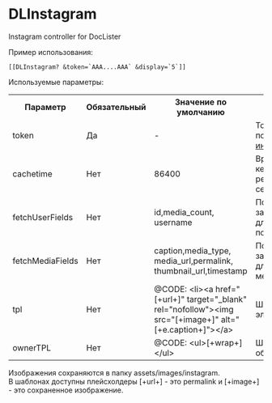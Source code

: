 # DLInstagram

Instagram controller for DocLister

Пример использования:
```
[[DLInstagram? &token=`AAA....AAA` &display=`5`]]
```

Используемые параметры:

<table>
  <tr><th>Параметр</th><th>Обязательный</th><th>Значение по умолчанию</th><th>Описание</th></tr>
  <tr><td>token</td><td>Да</td><td>-</td><td>Токен, полученный по <a href="https://github.com/mnoskov/DLInstagram/blob/master/INSTRUCTION.md" target="_blank">инструкции</a></td></tr>
  <tr><td>cachetime</td><td>Нет</td><td>86400</td><td>Время кеширования результатов, в секундах</td></tr>
  <tr><td>fetchUserFields</td><td>Нет</td><td>id,media_count,<br>username</td><td>Поля, запрашиваемые для пользователя</td></tr>
  <tr><td>fetchMediaFields</td><td>Нет</td><td>caption,media_type,<br>media_url,permalink,<br>thumbnail_url,timestamp</td><td>Поля, запрашиваемые для медиаконтента</td></tr>
  <tr><td>tpl</td><td>Нет</td><td>@CODE: &lt;li>&lt;a href="[+url+]" target="_blank" rel="nofollow">&lt;img src="[+image+]" alt="[+e.caption+]">&lt;/a></td><td>Шаблон элемента</td></tr>
  <tr><td>ownerTPL</td><td>Нет</td><td>@CODE: &lt;ul>[+wrap+]&lt;/ul></td><td>Шаблон обертки</td></tr>
</table>

Изображения сохраняются в папку assets/images/instagram.<br>
В шаблонах доступны плейсхолдеры [+url+] - это permalink и [+image+] - это сохраненное изображение.
